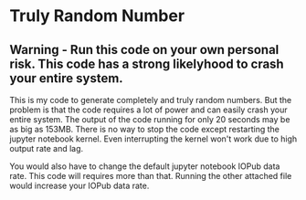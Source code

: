 # Truly Random Number

## **Warning - Run this code on your own personal risk. This code has a strong likelyhood to crash your entire system.**

This is my code to generate completely and truly random numbers. But the problem is that the code requires a lot of power and can easily crash your entire system. The output of the code running for only 20 seconds may be as big as 153MB. There is no way to stop the code except restarting the jupyter notebook kernel. Even interrupting the kernel won't work due to high output rate and lag.

You would also have to change the default jupyter notebook IOPub data rate. This code will requires more than that. Running the other attached file would increase your IOPub data rate. 
